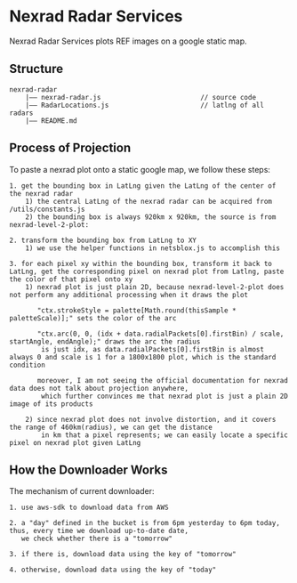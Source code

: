 # Nexrad Radar Services

Nexrad Radar Services plots REF images on a google static map.

## Structure

    nexrad-radar
        |—— nexrad-radar.js                         // source code
        |—— RadarLocations.js                       // latlng of all radars
        |—— README.md

## Process of Projection

To paste a nexrad plot onto a static google map, we follow these steps:

    1. get the bounding box in LatLng given the LatLng of the center of the nexrad radar
        1) the central LatLng of the nexrad radar can be acquired from /utils/constants.js
        2) the bounding box is always 920km x 920km, the source is from nexrad-level-2-plot:

    2. transform the bounding box from LatLng to XY
        1) we use the helper functions in netsblox.js to accomplish this

    3. for each pixel xy within the bounding box, transform it back to LatLng, get the corresponding pixel on nexrad plot from Latlng, paste the color of that pixel onto xy
        1) nexrad plot is just plain 2D, because nexrad-level-2-plot does not perform any additional processing when it draws the plot

           "ctx.strokeStyle = palette[Math.round(thisSample * paletteScale)];" sets the color of the arc

           "ctx.arc(0, 0, (idx + data.radialPackets[0].firstBin) / scale, startAngle, endAngle);" draws the arc the radius 
            is just idx, as data.radialPackets[0].firstBin is almost always 0 and scale is 1 for a 1800x1800 plot, which is the standard condition

           moreover, I am not seeing the official documentation for nexrad data does not talk about projection anywhere, 
            which further convinces me that nexrad plot is just a plain 2D image of its products

        2) since nexrad plot does not involve distortion, and it covers the range of 460km(radius), we can get the distance 
            in km that a pixel represents; we can easily locate a specific pixel on nexrad plot given LatLng

## How the Downloader Works

The mechanism of current downloader:

    1. use aws-sdk to download data from AWS

    2. a "day" defined in the bucket is from 6pm yesterday to 6pm today, thus, every time we download up-to-date date, 
       we check whether there is a "tomorrow"

    3. if there is, download data using the key of "tomorrow"

    4. otherwise, download data using the key of "today"
